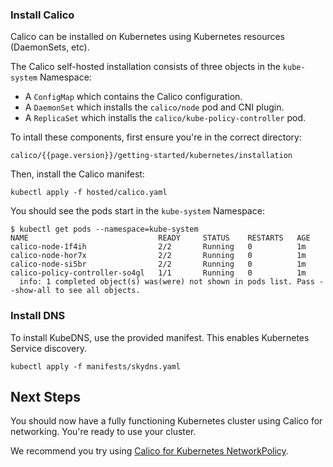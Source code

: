 ### Install Calico
Calico can be installed on Kubernetes using Kubernetes resources (DaemonSets, etc).

The Calico self-hosted installation consists of three objects in the `kube-system` Namespace:

- A `ConfigMap` which contains the Calico configuration.
- A `DaemonSet` which installs the `calico/node` pod and CNI plugin.
- A `ReplicaSet` which installs the `calico/kube-policy-controller` pod.

To intall these components, first ensure you're in the correct directory:

	calico/{{page.version}}/getting-started/kubernetes/installation

Then, install the Calico manifest:

```shell
kubectl apply -f hosted/calico.yaml
```

You should see the pods start in the `kube-system` Namespace:

```shell
$ kubectl get pods --namespace=kube-system
NAME                             READY     STATUS    RESTARTS   AGE
calico-node-1f4ih                2/2       Running   0          1m
calico-node-hor7x                2/2       Running   0          1m
calico-node-si5br                2/2       Running   0          1m
calico-policy-controller-so4gl   1/1       Running   0          1m
  info: 1 completed object(s) was(were) not shown in pods list. Pass --show-all to see all objects.
```

### Install DNS

To install KubeDNS, use the provided manifest.  This enables Kubernetes Service discovery.

```shell
kubectl apply -f manifests/skydns.yaml
```

## Next Steps
You should now have a fully functioning Kubernetes cluster using Calico for networking.  You're ready to use your cluster.

We recommend you try using [Calico for Kubernetes NetworkPolicy]({{site.baseurl}}/{{page.version}}/getting-started/kubernetes/tutorials/simple-policy).

